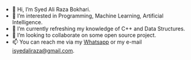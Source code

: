 - 👋 Hi, I’m Syed Ali Raza Bokhari.
- 👀 I’m interested in Programming, Machine Learning, Artificial Intelligence.
- 🌱 I’m currently refreshing my knowledge of C++ and Data Structures.
- 💞️ I’m looking to collaborate on some open source project.
- 📫 You can reach me via my [Whatsapp](https://wa.me/923165902974/) or my e-mail isyedaliraza@gmail.com.

<!---
isyedaliraza/isyedaliraza is a ✨ special ✨ repository because its `README.md` (this file) appears on your GitHub profile.
You can click the Preview link to take a look at your changes.
--->

